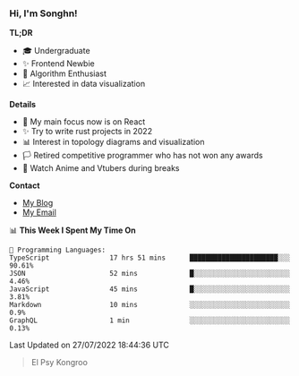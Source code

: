 ### Hi, I'm Songhn!

**TL;DR**

- 🎓 Undergraduate
- ✨ Frontend Newbie
- 🎈 Algorithm Enthusiast
- 📈 Interested in data visualization

**Details**

- 🎯 My main focus now is on React
- ✨ Try to write rust projects in 2022
- 📊 Interest in topology diagrams and visualization
- 🏳️ Retired competitive programmer who has not won any awards
- 🍵 Watch Anime and Vtubers during breaks

**Contact**
- [My Blog](https://blog.songhn.com)
- [My Email](mailto:songhn233@gmail.com)

<!--START_SECTION:waka-->
📊 **This Week I Spent My Time On** 

```text
💬 Programming Languages: 
TypeScript               17 hrs 51 mins      ██████████████████████░░░   90.61% 
JSON                     52 mins             █░░░░░░░░░░░░░░░░░░░░░░░░   4.46% 
JavaScript               45 mins             █░░░░░░░░░░░░░░░░░░░░░░░░   3.81% 
Markdown                 10 mins             ░░░░░░░░░░░░░░░░░░░░░░░░░   0.9% 
GraphQL                  1 min               ░░░░░░░░░░░░░░░░░░░░░░░░░   0.13%

```


 Last Updated on 27/07/2022 18:44:36 UTC
<!--END_SECTION:waka-->

> El Psy Kongroo
